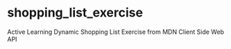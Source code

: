 # shopping_list_exercise
Active Learning Dynamic Shopping List Exercise from MDN Client Side Web API
